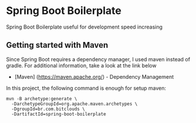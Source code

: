 # Spring Boot Boilerplate

Spring Boot Boilerplate useful for development speed increasing

## Getting started with Maven

Since Spring Boot requires a dependency manager, I used maven instead of gradle.
For additional information, take a look at the link below
* [Maven] (https://maven.apache.org/) - Dependency Management

In this project, the following command is enough for setup maven:

```
mvn -B archetype:generate \
  -DarchetypeGroupId=org.apache.maven.archetypes \
  -DgroupId=br.com.bitclouds \
  -DartifactId=spring-boot-boilerplate
```
